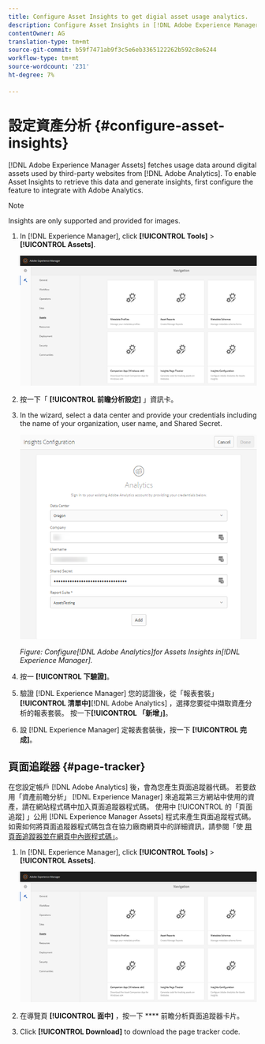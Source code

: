 ```yaml
---
title: Configure Asset Insights to get digial asset usage analytics.
description: Configure Asset Insights in [!DNL Adobe Experience Manager Assets].
contentOwner: AG
translation-type: tm+mt
source-git-commit: b59f7471ab9f3c5e6eb3365122262b592c8e6244
workflow-type: tm+mt
source-wordcount: '231'
ht-degree: 7%

---
```



# 設定資產分析 {#configure-asset-insights}

[!DNL Adobe Experience Manager Assets] fetches usage data around digital assets used by third-party websites from [!DNL Adobe Analytics]. To enable Asset Insights to retrieve this data and generate insights, first configure the feature to integrate with Adobe Analytics.

>[!NOTE]
>
>Insights are only supported and provided for images.

1. In [!DNL Experience Manager], click **[!UICONTROL Tools]** > **[!UICONTROL Assets]**.

   ![chlimage_1-72](assets/chlimage_1-210.png)

1. 按一下「 **[!UICONTROL 前瞻分析設定]** 」資訊卡。
1. In the wizard, select a data center and provide your credentials including the name of your organization, user name, and Shared Secret.

   ![在Experience Manager中設定Adobe Analytics的資產見解](assets/insights_config2.png)

   *Figure: Configure[!DNL Adobe Analytics]for Assets Insights in[!DNL Experience Manager].*

1. 按一 **[!UICONTROL 下驗證]**。
1. 驗證 [!DNL Experience Manager] 您的認證後，從「報表套裝」 **[!UICONTROL 清單中]**[!DNL Adobe Analytics] ，選擇您要從中擷取資產分析的報表套裝。 按一下&#x200B;**[!UICONTROL 「新增」]**。
1. 設 [!DNL Experience Manager] 定報表套裝後，按一下 **[!UICONTROL 完成]**。

## 頁面追蹤器 {#page-tracker}

在您設定帳戶 [!DNL Adobe Analytics] 後，會為您產生頁面追蹤器代碼。 若要啟用「資產前瞻分析」 [!DNL Experience Manager] 來追蹤第三方網站中使用的資產，請在網站程式碼中加入頁面追蹤器程式碼。 使用中 [!UICONTROL 的「頁面追蹤] 」公用 [!DNL Experience Manager Assets] 程式來產生頁面追蹤程式碼。 如需如何將頁面追蹤器程式碼包含在協力廠商網頁中的詳細資訊，請參閱「使 [用頁面追蹤器並在網頁中內嵌程式碼」](/help/assets/touch-ui-using-page-tracker.md)。

1. In [!DNL Experience Manager], click **[!UICONTROL Tools]** > **[!UICONTROL Assets]**.

   ![chlimage_1-73](assets/chlimage_1-214.png)

1. 在導覽頁 **[!UICONTROL 面中]** ，按一下 **** 前瞻分析頁面追蹤器卡片。
1. Click **[!UICONTROL Download]** to download the page tracker code.
